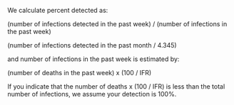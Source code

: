 We calculate percent detected as: 

(number of infections detected in the past week) / (number of infections in the past week)

(number of infections detected in the past month / 4.345)

and number of infections in the past week is estimated by:

(number of deaths in the past week) x (100 / IFR)

If you indicate that the number of deaths x (100 / IFR) is less than the total 
number of infections, we assume your detection is 100%.
